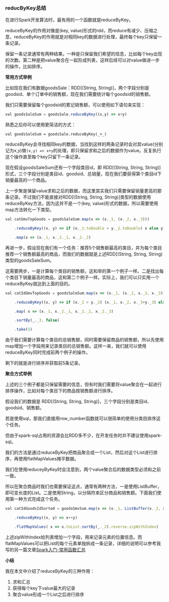 ### reducByKey总结

在进行Spark开发算法时，最有用的一个函数就是reduceByKey。

reduceByKey的作用对像是(key, value)形式的rdd，而reduce有减少、压缩之意，reduceByKey的作用就是对相同key的数据进行处理，最终每个key只保留一条记录。

保留一条记录通常有两种结果。一种是只保留我们希望的信息，比如每个key出现的次数。第二种是把value聚合在一起形成列表，这样后续可以对value做进一步的操作，比如排序。

**常用方式举例**

比如现在我们有数据goodsSale：RDD[(String, String)]，两个字段分别是goodsid、单个订单中的销售额，现在我们需要统计每个goodsid的销售额。

我们只需要保留每个goodsid的累记销售额，可以使用如下语句来实现：

```jsx
val goodsSaleSum = goodsSale.reduceByKey((x,y) => x+y)
```

熟悉之后你可以使用更简洁的方式：

```undefined
val goodsSaleSum = goodsSale.reduceByKey(_+_)
```

reduceByKey会寻找相同key的数据，当找到这样的两条记录时会对其value(分别记为x,y)做`(x,y) => x+y`的处理，即只保留求和之后的数据作为value。反复执行这个操作直至每个key只留下一条记录。

现在假设goodsSaleSum还有一个字段类目id，即 RDD[(String, String, String)] 形式，三个字段分别是类目id、goodsid、总销量，现在我们要获得第个类目id下销量最高的一个商品。

上一步聚是保留value求和之后的数据，而这里其实我们只需要保留销量更高的那条记录。不过我们不能直接对RDD[(String, String, String)]类型的数据使用reduceByKey方法，因为这并不是一个(key, value)形式的数据，所以需要使用map方法转化一下类型。

```jsx
val catGmvTopGoods = goodsSaleSum.map(x => (x._1, (x._2, x._3)))

    .reduceByKey((x, y) => if (x._2.toDouble > y._2.toDouble) x else y)

    .map(x => (x._1, x._2._1, x._2._2)
```

再进一步，假设现在我们有一个任务：推荐5个销售额最高的类目，并为每个类目推荐一个销售额最高的商品，而我们的数据就是上述RDD[(String, String, String)类型的goodsSaleSum。

这需要两步，一是计算每个类目的销售额，这和举的第一个例子一样。二是找出每个类目下销量最高的商品，这和第二个例子一样。实际上，我们可以只实用一个reduceByKey就达到上面的目的。

```jsx
val catIdGmvTopGoods = goodsSaleSum.map(x => (x._1, (x._2, x._3, x._3)))

    .reduceByKey((x, y) => if (x._2 > y._2) (x._1, x._2, x._3+y._3) else (y._1, y._2, x._3+y._3))

    .map( x => (x._1, x._2._1, x._2._2, x._2._3)

    .sortBy(_._3, false)

    .take(5)
```

由于我们需要计算每个类目的总销售额，同时需要保留商品的销售额，所以先使用map增加一个字段用来记录类目的总销售额。这样一来，我们就可以使用reduceByKey同时完成前两个例子的操作。

剩下的就是进行排序并获取前5条记录。

**聚合方式举例**

上述的三个例子都是只保留需要的信息，但有时我们需要将value聚合在一起进行排序操作，比如对每个类目下的商品按销售额进行排序。

假设我们的数据是 RDD[(String, String, String)]，三个字段分别是类目id、goodsid、销售额。

若是使用sql，那我们直接用row_number函数就可以很简单的使用分类目排序这个任务。

但由于spark-sql占用的资源会比RDD多不少，在开发任务时并不建议使用spark-sql。

我们的方法是通过reduceByKey把商品聚合成一个List，然后对这个List进行排序，再使用flatMapValues摊平数据。

我们在使用reduceyByKey时会注意到，两个value聚合后的数据类型必须和之前一致。

所以在聚合商品时我们也需要保证这点，通常有两种方法，一是使用ListBuffer，即可变长度的List。二是使用String，以分隔符来区分商品和销售额。下面我们使用第一种方式完成这个任务。

```jsx
val catIdGoodsIdSorted = goodsGmvSum.map(x => (x._1, ListBuffer(x._2, x._3.toDouble)))

    .reduceByKey((x, y) => x++y)

    .flatMapValues( x => x.toList.sortBy(_._2).reverse.zipWithIndex)
```

上述zipWithIndex给列表增加一个字段，用来记录元素的位置信息。而flatMapValues可以把List的每个元素单独拆成一条记录，详细的说明可以参考我写的另一篇文章[Spark入门-常用函数汇总]([https://www.jianshu.com/p/5696ecacce38)

**小结**

我在本文中介绍了reduceByKey的三种作用：

1. 求和汇总
2. 获得每个key下value最大的记录
3. 聚合value形成一个List之后进行排序